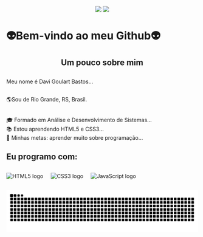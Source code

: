 <p align="center"><a href="https://www.linkedin.com/in/davi-goulart-bastos-a3b690266/" target="blank"><img src="https://img.shields.io/badge/LinkedIn-0077B5?style=for-the-badge&logo=linkedin&logoColor=white" taget="blank"></a>
<a href="mailto:davigoulart.bastos@gmail.com" target="blank"><img src="https://img.shields.io/badge/Gmail-D14836?style=for-the-badge&logo=gmail&logoColor=white" target="blank"></a>
</p>

<h1 align="left">👽Bem-vindo ao meu Github👽</h1>

##

<h2 align="center">Um pouco sobre mim</h2>

##

<p align="left">Meu nome é Davi Goulart Bastos...</p>

##

<p>🌎Sou de Rio Grande, RS, Brasil.</p>

##

<p align="left">🎓 Formado em Análise e Desenvolvimento de Sistemas...<br>📚 Estou aprendendo HTML5 e CSS3...<br>🎯 Minhas metas: aprender muito sobre programação...</p>

##

<h2 align="left">Eu programo com:</h2>

##

<div align="left">
 <img src="https://cdn.jsdelivr.net/gh/devicons/devicon@latest/icons/html5/html5-original.svg" height="40" alt="HTML5 logo">
  <img width="12">
 <img src="https://cdn.jsdelivr.net/gh/devicons/devicon@latest/icons/css3/css3-original.svg" height="40" alt="CSS3 logo">
  <img width="12">
 <img src="https://cdn.jsdelivr.net/gh/devicons/devicon@latest/icons/javascript/javascript-original.svg" height="40" alt="JavaScript logo">
 <img width="12">
</div>

##

<picture align="center">
  <source media="(prefers-color-scheme: dark)" srcset="https://raw.githubusercontent.com/yshadow16/yshadow16/output/github-contribution-grid-snake-dark.svg">
  <source media="(prefers-color-scheme: light)" srcset="https://raw.githubusercontent.com/yshadow16/yshadow16/output/github-contribution-grid-snake-dark.svg">
  <img align="center" alt="github contribution grid snake animation" src="https://raw.githubusercontent.com/yshadow16/yshadow16/output/github-contribution-grid-snake.svg">
</picture>

##
